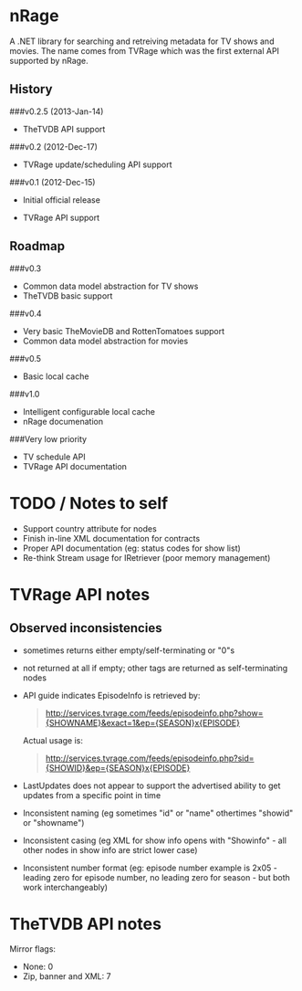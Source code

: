 nRage
===========

A .NET library for searching and retreiving metadata for TV shows and movies. The name comes from TVRage which was the first external API supported by nRage.

History
-------

###v0.2.5 (2013-Jan-14)
+ TheTVDB API support

###v0.2 (2012-Dec-17)
+ TVRage update/scheduling API support

###v0.1 (2012-Dec-15)
+ Initial official release
* TVRage API support

Roadmap
-------

###v0.3
+ Common data model abstraction for TV shows
+ TheTVDB basic support

###v0.4
+ Very basic TheMovieDB and RottenTomatoes support
+ Common data model abstraction for movies

###v0.5
+ Basic local cache 

###v1.0
+ Intelligent configurable local cache
+ nRage documenation

###Very low priority
+ TV schedule API
+ TVRage API documentation 

TODO / Notes to self
====================

* Support country attribute for <network> nodes
* Finish in-line XML documentation for contracts
* Proper API documentation (eg: status codes for show list)
* Re-think Stream usage for IRetriever (poor memory management)

TVRage API notes
================

Observed inconsistencies
------------------------

* <ended> sometimes returns either empty/self-terminating or "0"s
* <AKAs> not returned at all if empty; other tags are returned as self-terminating nodes
* API guide indicates EpisodeInfo is retrieved by:

    > http://services.tvrage.com/feeds/episodeinfo.php?show={SHOWNAME}&exact=1&ep={SEASON}x{EPISODE}

  Actual usage is:

    > http://services.tvrage.com/feeds/episodeinfo.php?sid={SHOWID}&ep={SEASON}x{EPISODE}

* LastUpdates does not appear to support the advertised ability to get updates from a specific point in time
* Inconsistent naming (eg sometimes "id" or "name" othertimes "showid" or "showname")
* Inconsistent casing (eg XML for show info opens with "Showinfo" - all other nodes in show info are strict lower case)
* Inconsistent number format (eg: episode number example is 2x05 - leading zero for episode number, no leading zero for season - but both work interchangeably)

TheTVDB API notes
================

Mirror flags:

* None: 0
* Zip, banner and XML: 7

